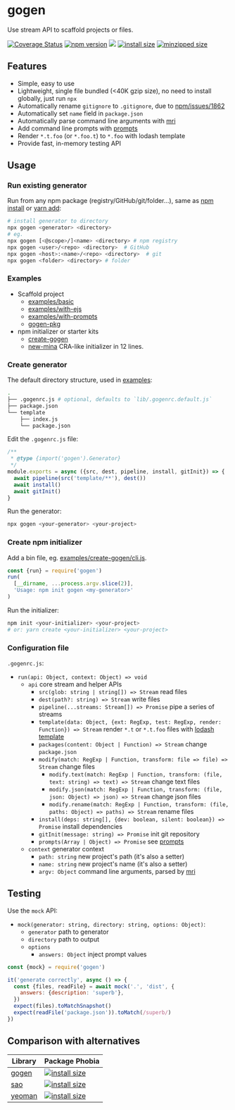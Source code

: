 # gogen

Use stream API to scaffold projects or files.

[![Coverage Status](https://coveralls.io/repos/github/ambar/gogen/badge.svg?branch=main)](https://coveralls.io/github/ambar/gogen?branch=main)
[![npm version](https://badgen.net/npm/v/gogen)](https://www.npmjs.com/package/gogen)
![](https://badgen.net/npm/types/gogen)
[![install size](https://badgen.net/packagephobia/install/gogen)](https://packagephobia.now.sh/result?p=gogen)
[![minzipped size](https://badgen.net/bundlephobia/minzip/gogen?scale=1&cache=36000)](https://bundlephobia.com/result?p=gogen)

## Features

- Simple, easy to use
- Lightweight, single file bundled (<40K gzip size), no need to install globally, just run `npx`
- Automatically rename `gitignore` to `.gitignore`, due to [npm/issues/1862](https://github.com/npm/npm/issues/1862)
- Automatically set `name` field in `package.json`
- Automatically parse command line arguments with [mri](https://www.npmjs.com/package/mri)
- Add command line prompts with [prompts](https://github.com/terkelg/prompts#-usage)
- Render `*.t.foo` (or `*.foo.t`) to `*.foo` with lodash template
- Provide fast, in-memory testing API

## Usage

### Run existing generator

Run from any npm package (registry/GitHub/git/folder...), same as [npm install](https://docs.npmjs.com/cli/install#synopsis) or [yarn add](https://yarnpkg.com/lang/en/docs/cli/add/):

```bash
# install generator to directory
npx gogen <generator> <directory>
# eg.
npx gogen [<@scope>/]<name> <directory> # npm registry
npx gogen <user>/<repo> <directory>  # GitHub
npx gogen <host>:<name>/<repo> <directory>  # git
npx gogen <folder> <directory> # folder
```

### Examples

- Scaffold project
  - [examples/basic](./examples/basic/.gogenrc.js)
  - [examples/with-ejs](./examples/with-ejs/.gogenrc.js)
  - [examples/with-prompts](./examples/with-prompts/.gogenrc.js)
  - [gogen-pkg](./gogen-pkg/.gogenrc.js)
- npm initializer or starter kits
  - [create-gogen](./create-gogen)
  - [new-mina](https://github.com/ambar/new-mina/blob/main/packages/new-mina/.gogenrc.js) CRA-like initializer in 12 lines.

### Create generator

The default directory structure, used in [examples](./examples):

```bash
.
├── .gogenrc.js # optional, defaults to `lib/.gogenrc.default.js`
├── package.json
└── template
    ├── index.js
    └── package.json
```

Edit the `.gogenrc.js` file:

```js
/**
 * @type {import('gogen').Generator}
 */
module.exports = async ({src, dest, pipeline, install, gitInit}) => {
  await pipeline(src('template/**'), dest())
  await install()
  await gitInit()
}
```

Run the generator:

```bash
npx gogen <your-generator> <your-project>
```

### Create npm initializer

Add a bin file, eg. [examples/create-gogen/cli.js](./examples/create-gogen/cli.js).

```js
const {run} = require('gogen')
run(
  [__dirname, ...process.argv.slice(2)],
  'Usage: npm init gogen <my-generator>'
)
```

Run the initializer:

```bash
npm init <your-initializer> <your-project>
# or: yarn create <your-initializer> <your-project>
```

### Configuration file

`.gogenrc.js`:

- `run(api: Object, context: Object) => void`
  - `api` core stream and helper APIs
    - `src(glob: string | string[]) => Stream` read files
    - `dest(path?: string) => Stream` write files
    - `pipeline(...streams: Stream[]) => Promise` pipe a series of streams
    - `template(data: Object, {ext: RegExp, test: RegExp, render: Function}) => Stream` render `*.t` or `*.t.foo` files with [lodash template](https://lodash.com/docs/4.17.11#template)
    - `packages(content: Object | Function) => Stream` change `package.json`
    - `modify(match: RegExp | Function, transform: file => file) => Stream` change files
      - `modify.text(match: RegExp | Function, transform: (file, text: string) => text) => Stream` change text files
      - `modify.json(match: RegExp | Function, transform: (file, json: Object) => json) => Stream` change json files
      - `modify.rename(match: RegExp | Function, transform: (file, paths: Object) => paths) => Stream` rename files
    - `install(deps: string[], {dev: boolean, silent: boolean}) => Promise` install dependencies
    - `gitInit(message: string) => Promise` init git repository
    - `prompts(Array | Object) => Promise` see [prompts](https://github.com/terkelg/prompts#-usage)
  - `context` generator context
    - `path: string` new project's path (it's also a setter)
    - `name: string` new project's name (it's also a setter)
    - `argv: Object` command line arguments, parsed by [mri](https://www.npmjs.com/package/mri)

## Testing

Use the `mock` API:

- `mock(generator: string, directory: string, options: Object)`:
  - `generator` path to generator
  - `directory` path to output
  - `options`
    - `answers: Object` inject prompt values

```js
const {mock} = require('gogen')

it('generate correctly', async () => {
  const {files, readFile} = await mock('.', 'dist', {
    answers: {description: 'superb'},
  })
  expect(files).toMatchSnapshot()
  expect(readFile('package.json')).toMatch(/superb/)
})
```

## Comparison with alternatives

| Library                                 | Package Phobia                                                                                                 |
| --------------------------------------- | -------------------------------------------------------------------------------------------------------------- |
| [gogen](https://github.com/ambar/gogen) | [![install size](https://badgen.net/packagephobia/install/gogen)](https://packagephobia.now.sh/result?p=gogen) |
| [sao](https://github.com/saojs/sao)     | [![install size](https://badgen.net/packagephobia/install/sao)](https://packagephobia.now.sh/result?p=sao)     |
| [yeoman](https://github.com/yeoman/yo)  | [![install size](https://badgen.net/packagephobia/install/yo)](https://packagephobia.now.sh/result?p=yo)       |
